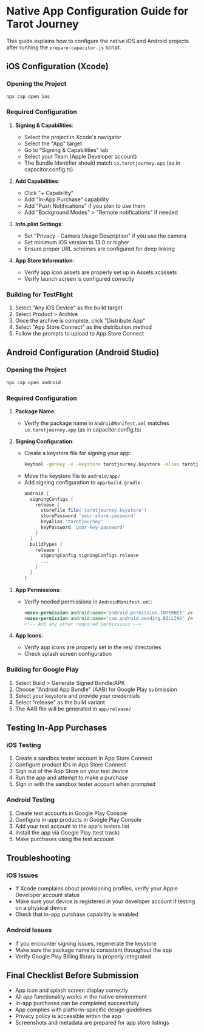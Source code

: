 # Native App Configuration Guide for Tarot Journey

This guide explains how to configure the native iOS and Android projects after running the `prepare-capacitor.js` script.

## iOS Configuration (Xcode)

### Opening the Project
```bash
npx cap open ios
```

### Required Configuration

1. **Signing & Capabilities**:
   - Select the project in Xcode's navigator
   - Select the "App" target
   - Go to "Signing & Capabilities" tab
   - Select your Team (Apple Developer account)
   - The Bundle Identifier should match `io.tarotjourney.app` (as in capacitor.config.ts)

2. **Add Capabilities**:
   - Click "+ Capability"
   - Add "In-App Purchase" capability
   - Add "Push Notifications" if you plan to use them
   - Add "Background Modes" > "Remote notifications" if needed

3. **Info.plist Settings**:
   - Set "Privacy - Camera Usage Description" if you use the camera
   - Set minimum iOS version to 13.0 or higher
   - Ensure proper URL schemes are configured for deep linking

4. **App Store Information**:
   - Verify app icon assets are properly set up in Assets.xcassets
   - Verify launch screen is configured correctly

### Building for TestFlight

1. Select "Any iOS Device" as the build target
2. Select Product > Archive
3. Once the archive is complete, click "Distribute App"
4. Select "App Store Connect" as the distribution method
5. Follow the prompts to upload to App Store Connect

## Android Configuration (Android Studio)

### Opening the Project
```bash
npx cap open android
```

### Required Configuration

1. **Package Name**:
   - Verify the package name in `AndroidManifest.xml` matches `io.tarotjourney.app` (as in capacitor.config.ts)

2. **Signing Configuration**:
   - Create a keystore file for signing your app:
     ```bash
     keytool -genkey -v -keystore tarotjourney.keystore -alias tarotjourney -keyalg RSA -keysize 2048 -validity 10000
     ```
   - Move the keystore file to `android/app/`
   - Add signing configuration to `app/build.gradle`:
     ```gradle
     android {
       signingConfigs {
         release {
           storeFile file('tarotjourney.keystore')
           storePassword 'your-store-password'
           keyAlias 'tarotjourney'
           keyPassword 'your-key-password'
         }
       }
       buildTypes {
         release {
           signingConfig signingConfigs.release
           ...
         }
       }
     }
     ```

3. **App Permissions**:
   - Verify needed permissions in `AndroidManifest.xml`:
     ```xml
     <uses-permission android:name="android.permission.INTERNET" />
     <uses-permission android:name="com.android.vending.BILLING" />
     <!-- Add any other required permissions -->
     ```

4. **App Icons**:
   - Verify app icons are properly set in the res/ directories
   - Check splash screen configuration

### Building for Google Play

1. Select Build > Generate Signed Bundle/APK
2. Choose "Android App Bundle" (AAB) for Google Play submission
3. Select your keystore and provide your credentials
4. Select "release" as the build variant
5. The AAB file will be generated in `app/release/`

## Testing In-App Purchases

### iOS Testing

1. Create a sandbox tester account in App Store Connect
2. Configure product IDs in App Store Connect
3. Sign out of the App Store on your test device
4. Run the app and attempt to make a purchase
5. Sign in with the sandbox tester account when prompted

### Android Testing

1. Create test accounts in Google Play Console
2. Configure in-app products in Google Play Console
3. Add your test account to the app's testers list
4. Install the app via Google Play (test track)
5. Make purchases using the test account

## Troubleshooting

### iOS Issues
- If Xcode complains about provisioning profiles, verify your Apple Developer account status
- Make sure your device is registered in your developer account if testing on a physical device
- Check that in-app purchase capability is enabled

### Android Issues
- If you encounter signing issues, regenerate the keystore
- Make sure the package name is consistent throughout the app
- Verify Google Play Billing library is properly integrated

## Final Checklist Before Submission

- App icon and splash screen display correctly
- All app functionality works in the native environment
- In-app purchases can be completed successfully
- App complies with platform-specific design guidelines
- Privacy policy is accessible within the app
- Screenshots and metadata are prepared for app store listings